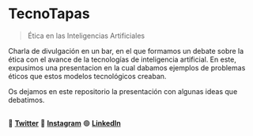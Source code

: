 # TecnoTapas
> Ética en las Inteligencias Artificiales

Charla de divulgación en un bar, en el que formamos un debate sobre la ética con el avance de la tecnologías de inteligencia artificial. En este, expusimos una presentacion en la cual dabamos ejemplos de problemas éticos que estos modelos tecnológicos creaban.

Os dejamos en este repositorio la presentación con algunas ideas que debatimos.

##
:link: [**Twitter**](https://twitter.com/DSC_Valencia?s=20)
:blue_heart: [**Instagram**](https://instagram.com/gdsc_valencia?igshid=ZDdkNTZiNTM=)
:green_circle: [**LinkedIn**](https://www.linkedin.com/company/gdsc-valencia/)

